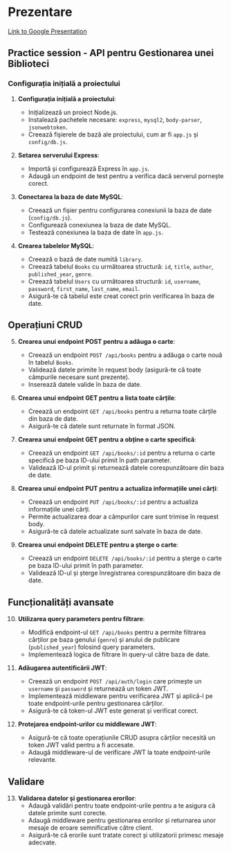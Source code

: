 # Prezentare
[Link to Google Presentation](https://docs.google.com/presentation/d/1c3-0Ge87Q36gR4aBms_vrdKEe-YR57iW8jc4iAu47Pg/edit?usp=sharing)

## Practice session - API pentru Gestionarea unei Biblioteci
### Configurația inițială a proiectului

1. **Configurația inițială a proiectului**:
    - Inițializează un proiect Node.js.
    - Instalează pachetele necesare: `express`, `mysql2`, `body-parser`, `jsonwebtoken`.
    - Creează fișierele de bază ale proiectului, cum ar fi `app.js` și `config/db.js`.

2. **Setarea serverului Express**:
    - Importă și configurează Express în `app.js`.
    - Adaugă un endpoint de test pentru a verifica dacă serverul pornește corect.

3. **Conectarea la baza de date MySQL**:
    - Creează un fișier pentru configurarea conexiunii la baza de date (`config/db.js`).
    - Configurează conexiunea la baza de date MySQL.
    - Testează conexiunea la baza de date în `app.js`.

4. **Crearea tabelelor MySQL**:
    - Creează o bază de date numită `library`.
    - Creează tabelul `Books` cu următoarea structură: `id`, `title`, `author`, `published_year`, `genre`.
    - Creează tabelul `Users` cu următoarea structură: `id`, `username`, `password`, `first_name`, `last_name`, `email`.
    - Asigură-te că tabelul este creat corect prin verificarea în baza de date.

## Operațiuni CRUD

5. **Crearea unui endpoint POST pentru a adăuga o carte**:
    - Creează un endpoint `POST /api/books` pentru a adăuga o carte nouă în tabelul `Books`.
    - Validează datele primite în request body (asigură-te că toate câmpurile necesare sunt prezente).
    - Inserează datele valide în baza de date.

6. **Crearea unui endpoint GET pentru a lista toate cărțile**:
    - Creează un endpoint `GET /api/books` pentru a returna toate cărțile din baza de date.
    - Asigură-te că datele sunt returnate în format JSON.

7. **Crearea unui endpoint GET pentru a obține o carte specifică**:
    - Creează un endpoint `GET /api/books/:id` pentru a returna o carte specifică pe baza ID-ului primit în path parameter.
    - Validează ID-ul primit și returnează datele corespunzătoare din baza de date.

8. **Crearea unui endpoint PUT pentru a actualiza informațiile unei cărți**:
    - Creează un endpoint `PUT /api/books/:id` pentru a actualiza informațiile unei cărți.
    - Permite actualizarea doar a câmpurilor care sunt trimise în request body.
    - Asigură-te că datele actualizate sunt salvate în baza de date.

9. **Crearea unui endpoint DELETE pentru a șterge o carte**:
    - Creează un endpoint `DELETE /api/books/:id` pentru a șterge o carte pe baza ID-ului primit în path parameter.
    - Validează ID-ul și șterge înregistrarea corespunzătoare din baza de date.

## Funcționalități avansate

10. **Utilizarea query parameters pentru filtrare**:
    - Modifică endpoint-ul `GET /api/books` pentru a permite filtrarea cărților pe baza genului (`genre`) și anului de publicare (`published_year`) folosind query parameters.
    - Implementează logica de filtrare în query-ul către baza de date.

11. **Adăugarea autentificării JWT**:
    - Creează un endpoint `POST /api/auth/login` care primește un `username` și `password` și returnează un token JWT.
    - Implementează middleware pentru verificarea JWT și aplică-l pe toate endpoint-urile pentru gestionarea cărților.
    - Asigură-te că token-ul JWT este generat și verificat corect.

12. **Protejarea endpoint-urilor cu middleware JWT**:
    - Asigură-te că toate operațiunile CRUD asupra cărților necesită un token JWT valid pentru a fi accesate.
    - Adaugă middleware-ul de verificare JWT la toate endpoint-urile relevante.

## Validare

13. **Validarea datelor și gestionarea erorilor**:
    - Adaugă validări pentru toate endpoint-urile pentru a te asigura că datele primite sunt corecte.
    - Adaugă middleware pentru gestionarea erorilor și returnarea unor mesaje de eroare semnificative către client.
    - Asigură-te că erorile sunt tratate corect și utilizatorii primesc mesaje adecvate.